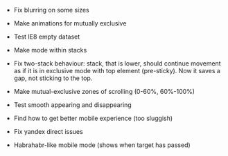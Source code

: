 * Fix blurring on some sizes

* Make animations for mutually exclusive

* Test IE8 empty dataset

* Make mode within stacks

* Fix two-stack behaviour: stack, that is lower, should continue movement as if it is in exclusive mode with top element (pre-sticky). Now it saves a gap, not sticking to the top.

* Make mutual-exclusive zones of scrolling (0-60%, 60%-100%)
* Test smooth appearing and disappearing

* Find how to get better mobile experience (too sluggish)

* Fix yandex direct issues

* Habrahabr-like mobile mode (shows when target has passed)